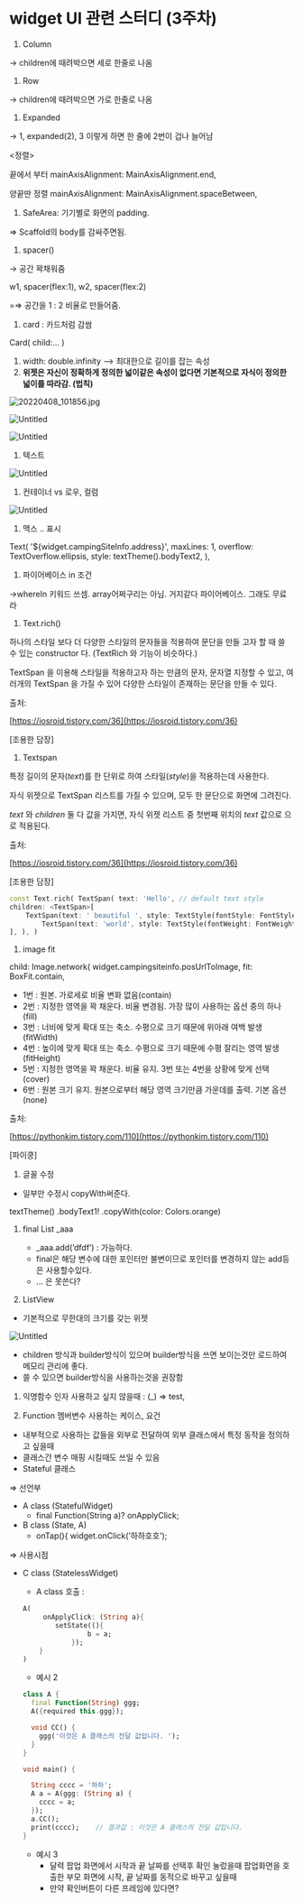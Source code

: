 # widget UI 관련 스터디 (3주차)

1. Column

→ children에 때려박으면 세로 한줄로 나옴

1. Row

→ children에 때려박으면 가로 한줄로 나옴

1. Expanded

→ 1, expanded(2), 3 이렇게 하면 한 줄에 2번이 겁나 늘어남

<정렬>

끝에서 부터 mainAxisAlignment: MainAxisAlignment.end,

양끝딴 정렬 mainAxisAlignment: MainAxisAlignment.spaceBetween,

1. SafeArea: 기기별로 화면의 padding. 

⇒ Scaffold의 body를 감싸주면됨.

1. spacer()

→ 공간 꽉채워줌

w1, spacer(flex:1), w2, spacer(flex:2)

=⇒ 공간을 1 : 2 비율로 만들어줌. 

1. card : 카드처럼 감쌈

Card( child:... )

1. width: double.infinity —> 최대한으로 길이를 잡는 속성
2. **위젯은 자신이 정확하게 정의한 넓이같은 속성이 없다면 기본적으로 자식이 정의한 넓이를 따라감. (법칙)**

 

![20220408_101856.jpg](../imgs/heechan/study03_0.jpg)

![Untitled](../imgs/heechan/study03_1.png)

![Untitled](../imgs/heechan/study03_2.png)

1. 텍스트

![Untitled](../imgs/heechan/study03_3.png)

1. 컨테이너 vs 로우, 컬럼

![Untitled](../imgs/heechan/study03_4.png)

1. 맥스 .. 표시

Text(
'${widget.campingSiteInfo.address}',
maxLines: 1,
overflow: TextOverflow.ellipsis,
style: textTheme().bodyText2,
),

1. 파이어베이스 in 조건

->whereIn 키워드 쓰셈. array어쩌구리는 아님. 거지같다 파이어베이스. 그래도 무료라 

1. Text.rich()

하나의 스타일 보다 더 다양한 스타일의 문자들을 적용하여 문단을 만들 고자 할 때 쓸 수 있는 constructor 다. (TextRich 와 기능이 비슷하다.)

TextSpan 을 이용해 스타일을 적용하고자 하는 만큼의 문자, 문자열 지정할 수 있고, 여러개의 TextSpan 을 가질 수 있어 다양한 스타일이 존재하는 문단을 만들 수 있다.

출처:

[https://iosroid.tistory.com/36](https://iosroid.tistory.com/36)

[조용한 담장]

1. Textspan

특정 길이의 문자(*text*)를 한 단위로 하여 스타일(*style*)을 적용하는데 사용한다.

자식 위젯으로 TextSpan 리스트를 가질 수 있으며, 모두 한 문단으로 화면에 그려진다.

*text* 와 *children* 둘 다 값을 가지면, 자식 위젯 리스트 중 첫번째 위치의 *text* 값으로 으로 적용된다.

출처:

[https://iosroid.tistory.com/36](https://iosroid.tistory.com/36)

[조용한 담장]

```dart
const Text.rich( TextSpan( text: 'Hello', // default text style 
children: <TextSpan>[ 
	TextSpan(text: ' beautiful ', style: TextStyle(fontStyle: FontStyle.italic)), 
		TextSpan(text: 'world', style: TextStyle(fontWeight: FontWeight.bold)), 
], ), )
```

1. image fit

child: Image.network(
widget.campingsiteinfo.posUrlToImage,
fit: BoxFit.contain,

- 1번 : 원본. 가로세로 비율 변화 없음(contain)
- 2번 : 지정한 영역을 꽉 채운다. 비율 변경됨. 가장 많이 사용하는 옵션 중의 하나(fill)
- 3번 : 너비에 맞게 확대 또는 축소. 수평으로 크기 때문에 위아래 여백 발생(fitWidth)
- 4번 : 높이에 맞게 확대 또는 축소. 수평으로 크기 때문에 수평 잘리는 영역 발생(fitHeight)
- 5번 : 지정한 영역을 꽉 채운다. 비율 유지. 3번 또는 4번을 상황에 맞게 선택(cover)
- 6번 : 원본 크기 유지. 원본으로부터 해당 영역 크기만큼 가운데를 출력. 기본 옵션(none)

출처:

[https://pythonkim.tistory.com/110](https://pythonkim.tistory.com/110)

[파이쿵]

1. 글꼴 수정
- 일부만 수정시 copyWith써준다.

textTheme()
.bodyText1!
.copyWith(color: Colors.orange)

1. final List<aaa> _aaa 
    - _aaa.add(’dfdf’) : 가능하다.
    - final은 해당 변수에 대한 포인터만 불변이므로 포인터를 변경하지 않는 add등은 사용할수있다.
    - ... 은 못쓴다?
    
2. ListView
- 기본적으로 무한대의 크기를 갖는 위젯

![Untitled](../imgs/heechan/study03_5.png)

- children 방식과 builder방식이 있으며 builder방식을 쓰면 보이는것만 로드하여 메모리 관리에 좋다.
- 쓸 수 있으면 builder방식을 사용하는것을 권장함

1. 익명함수 인자 사용하고 싶지 않을때 : (_) ⇒ test, 

1. Function 멤버변수 사용하는 케이스, 요건
- 내부적으로 사용하는 값들을 외부로 전달하여 외부 클래스에서 특정 동작을 정의하고 싶을때
- 클래스간 변수 매핑 시킬때도 쓰일 수 있음
- Stateful 클래스

⇒ 선언부

- A class (StatefulWidget)
    - final Function(String a)? onApplyClick;
- B class (State, A)
    - onTap(){ widget.onClick(’하하호호');

⇒ 사용시점

- C class (StatelessWidget)
    - A class 호출 :
    
    ```dart
    A(
    	 onApplyClick: (String a){
    		setState((){
    				b = a;
    			});
    	}
    )
    ```
    
    - 예시 2
    
    ```dart
    class A {
      final Function(String) ggg;
      A({required this.ggg});
    
      void CC() {
        ggg('이것은 A 클래스의 전달 값입니다. ');
      }
    }
    
    void main() {
    
      String cccc = '하하';
      A a = A(ggg: (String a) {
        cccc = a;
      });
      a.CC();
      print(cccc);    // 결과값 : 이것은 A 클래스의 전달 값입니다. 
    }
    
    ```
    
    - 예시 3
        - 달력 팝업 화면에서 시작과 끝 날짜를 선택후 확인 눌렀을때 팝업화면을 호출한 부모 화면에 시작, 끝 날짜를 동적으로 바꾸고 싶을때
        - 만약 확인버튼이 다른 프레임에 있다면?